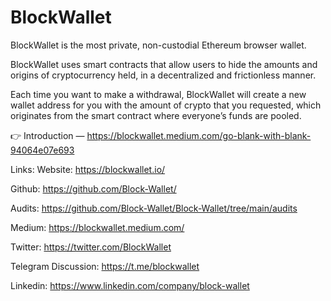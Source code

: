 # BlockWallet

BlockWallet is the most private, non-custodial Ethereum browser wallet.

BlockWallet uses smart contracts that allow users to hide the amounts and origins of cryptocurrency held, in a decentralized and frictionless manner.

Each time you want to make a withdrawal, BlockWallet will create a new wallet address for you with the amount of crypto that you requested, which originates from the smart contract where everyone’s funds are pooled.


:point_right: Introduction — https://blockwallet.medium.com/go-blank-with-blank-94064e07e693

Links:
Website: https://blockwallet.io/

Github: https://github.com/Block-Wallet/

Audits: https://github.com/Block-Wallet/Block-Wallet/tree/main/audits

Medium: https://blockwallet.medium.com/ 

Twitter: https://twitter.com/BlockWallet

Telegram Discussion: https://t.me/blockwallet 

Linkedin: https://www.linkedin.com/company/block-wallet
